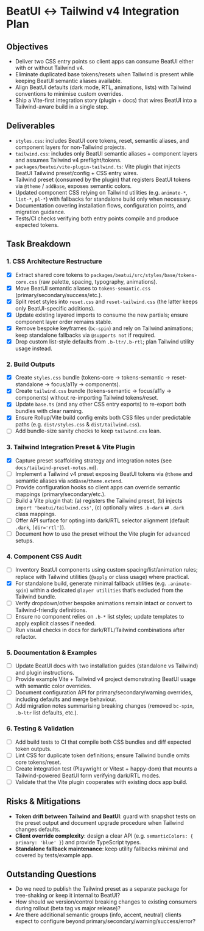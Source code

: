 # BeatUI ↔ Tailwind v4 Integration Plan

## Objectives
- Deliver two CSS entry points so client apps can consume BeatUI either with or without Tailwind v4.
- Eliminate duplicated base tokens/resets when Tailwind is present while keeping BeatUI semantic aliases available.
- Align BeatUI defaults (dark mode, RTL, animations, lists) with Tailwind conventions to minimise custom overrides.
- Ship a Vite-first integration story (plugin + docs) that wires BeatUI into a Tailwind-aware build in a single step.

## Deliverables
- `styles.css`: includes BeatUI core tokens, reset, semantic aliases, and component layers for non-Tailwind projects.
- `tailwind.css`: includes only BeatUI semantic aliases + component layers and assumes Tailwind v4 preflight/tokens.
- `packages/beatui/vite-plugin-tailwind.ts`: Vite plugin that injects BeatUI Tailwind preset/config + CSS entry wires.
- Tailwind preset (consumed by the plugin) that registers BeatUI tokens via `@theme` / `addBase`, exposes semantic colors.
- Updated component CSS relying on Tailwind utilities (e.g. `animate-*`, `list-*`, `pl-*`) with fallbacks for standalone build only when necessary.
- Documentation covering installation flows, configuration points, and migration guidance.
- Tests/CI checks verifying both entry points compile and produce expected tokens.

## Task Breakdown

### 1. CSS Architecture Restructure
- [x] Extract shared core tokens to `packages/beatui/src/styles/base/tokens-core.css` (raw palette, spacing, typography, animations).
- [x] Move BeatUI semantic aliases to `tokens-semantic.css` (primary/secondary/success/etc.).
- [x] Split reset styles into `reset.css` and `reset-tailwind.css` (the latter keeps only BeatUI-specific additions).
- [x] Update existing layered imports to consume the new partials; ensure component layer order remains stable.
- [x] Remove bespoke keyframes (`bc-spin`) and rely on Tailwind animations; keep standalone fallbacks via `@supports not` if required.
- [x] Drop custom list-style defaults from `.b-ltr/.b-rtl`; plan Tailwind utility usage instead.

### 2. Build Outputs
- [x] Create `styles.css` bundle (tokens-core → tokens-semantic → reset-standalone → focus/a11y → components).
- [x] Create `tailwind.css` bundle (tokens-semantic → focus/a11y → components) without re-importing Tailwind tokens/reset.
- [x] Update `base.ts` (and any other CSS entry exports) to re-export both bundles with clear naming.
- [x] Ensure Rollup/Vite build config emits both CSS files under predictable paths (e.g. `dist/styles.css` & `dist/tailwind.css`).
- [ ] Add bundle-size sanity checks to keep `tailwind.css` lean.

### 3. Tailwind Integration Preset & Vite Plugin
- [x] Capture preset scaffolding strategy and integration notes (see `docs/tailwind-preset-notes.md`).
- [ ] Implement a Tailwind v4 preset exposing BeatUI tokens via `@theme` and semantic aliases via `addBase`/`theme.extend`.
- [ ] Provide configuration hooks so client apps can override semantic mappings (primary/secondary/etc.).
- [ ] Build a Vite plugin that: (a) registers the Tailwind preset, (b) injects `import 'beatui/tailwind.css'`, (c) optionally wires `.b-dark` ⇄ `.dark` class mappings.
- [ ] Offer API surface for opting into dark/RTL selector alignment (default `.dark`, `[dir='rtl']`).
- [ ] Document how to use the preset without the Vite plugin for advanced setups.

### 4. Component CSS Audit
- [ ] Inventory BeatUI components using custom spacing/list/animation rules; replace with Tailwind utilities (`@apply` or class usage) where practical.
- [x] For standalone build, generate minimal fallback utilities (e.g. `.animate-spin`) within a dedicated `@layer utilities` that’s excluded from the Tailwind bundle.
- [ ] Verify dropdown/other bespoke animations remain intact or convert to Tailwind-friendly definitions.
- [ ] Ensure no component relies on `.b-*` list styles; update templates to apply explicit classes if needed.
- [ ] Run visual checks in docs for dark/RTL/Tailwind combinations after refactor.

### 5. Documentation & Examples
- [ ] Update BeatUI docs with two installation guides (standalone vs Tailwind) and plugin instructions.
- [ ] Provide example Vite + Tailwind v4 project demonstrating BeatUI usage with semantic color overrides.
- [ ] Document configuration API for primary/secondary/warning overrides, including defaults and merge behaviour.
- [ ] Add migration notes summarising breaking changes (removed `bc-spin`, `.b-ltr` list defaults, etc.).

### 6. Testing & Validation
- [ ] Add build tests to CI that compile both CSS bundles and diff expected token outputs.
- [ ] Lint CSS for duplicate token definitions; ensure Tailwind bundle omits core tokens/reset.
- [ ] Create integration test (Playwright or Vitest + happy-dom) that mounts a Tailwind-powered BeatUI form verifying dark/RTL modes.
- [ ] Validate that the Vite plugin cooperates with existing docs app build.

## Risks & Mitigations
- **Token drift between Tailwind and BeatUI**: guard with snapshot tests on the preset output and document upgrade procedure when Tailwind changes defaults.
- **Client override complexity**: design a clear API (e.g. `semanticColors: { primary: 'blue' }`) and provide TypeScript types.
- **Standalone fallback maintenance**: keep utility fallbacks minimal and covered by tests/example app.

## Outstanding Questions
- Do we need to publish the Tailwind preset as a separate package for tree-shaking or keep it internal to BeatUI?
- How should we version/control breaking changes to existing consumers during rollout (beta tag vs major release)?
- Are there additional semantic groups (info, accent, neutral) clients expect to configure beyond primary/secondary/warning/success/error?
